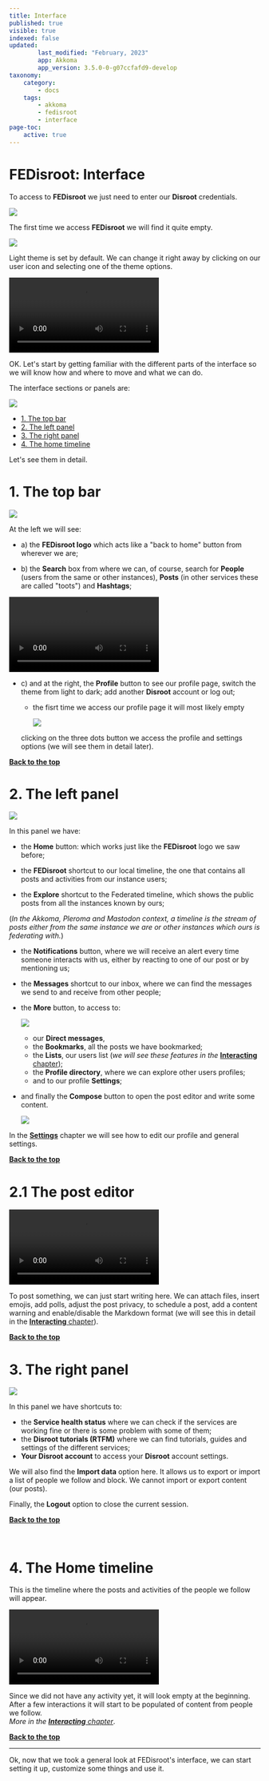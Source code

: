 ```yaml
---
title: Interface
published: true
visible: true
indexed: false
updated:
        last_modified: "February, 2023"
        app: Akkoma
        app_version: 3.5.0-0-g07ccfafd9-develop
taxonomy:
    category:
        - docs
    tags:
        - akkoma
        - fedisroot
        - interface
page-toc:
    active: true
---
```


# FEDisroot: Interface

To access to **FEDisroot** we just need to enter our **Disroot** credentials.

![](en/login.png)


The first time we access **FEDisroot** we will find it quite empty.

![](en/first_login.png)

Light theme is set by default. We can change it right away by clicking on our user icon and selecting one of the theme options.

![](en/change.theme.mp4?resize=1024,576&loop)

OK. Let's start by getting familiar with the different parts of the interface so we will know how and where to move and what we can do.

<a name='top'></a>
The interface sections or panels are:

![](en/interface.sections.png)

- [1. The top bar](#topbar)
- [2. The left panel](#left)
- [3. The right panel](#right)
- [4. The home timeline](#timeline)
  
Let's see them in detail.
<br>
<a name='topbar'></a>

# 1. The top bar

![](en/topbar.png)

At the left we will see:

- a) the **FEDisroot logo** which acts like a "back to home" button from wherever we are;

- b) the **Search** box from where we can, of course, search for **People** (users from the same or other instances), **Posts** (in other services these are called "toots") and **Hashtags**;

![](en/search.mp4?resize=1024,576&loop)


- c) and at the right, the **Profile** button to see our profile page, switch the theme from light to dark; add another **Disroot** account or log out;

  * the fisrt time we access our profile page it will most likely empty

    ![](en/profile.png)

  clicking on the three dots button we access the profile and settings options (we will see them in detail later).

[**Back to the top**](#top)
<br>

<a name= 'left'></a>
# 2. The left panel

![](en/left_panel.png)

In this panel we have:
- the **Home** button: which works just like the **FEDisroot** logo we saw before;

- the **FEDisroot** shortcut to our local timeline, the one that contains all posts and activities from our instance users;

- the **Explore** shortcut to the Federated timeline, which shows the public posts from all the instances known by ours;

(_In the Akkoma, Pleroma and Mastodon context, a timeline is the stream of posts either from the same instance we are or other instances which ours is federating with._)

- the **Notifications** button, where we will receive an alert every time someone interacts with us, either by reacting to one of our post or by mentioning us;

- the **Messages** shortcut to our inbox, where we can find the messages we send to and receive from other people;

- the **More** button, to access to:

  ![](en/more.button.gif)

  - our **Direct messages**,
  - the **Bookmarks**, all the posts we have bookmarked;
  - the **Lists**, our users list (_we will see these features in the_ [**Interacting** chapter](../03.interacting/));
  - the **Profile directory**, where we can explore other users profiles;
  - and to our profile **Settings**;

- and finally the **Compose** button to open the post editor and write some content.

    ![](en/compose.gif)

In the [**Settings**](../02.settings/) chapter we will see how to edit our profile and general settings.

[**Back to the top**](#top)
<br>

<a name= 'post'></a>
# 2.1 The post editor

![](en/post.editor.mp4?resize=1024,576&loop)

To post something, we can just start writing here. We can attach files, insert emojis, add polls, adjust the post privacy, to schedule a post, add a content warning and enable/disable the Markdown format (we will see this in detail in the [**Interacting** chapter](../03.interacting/)).

[**Back to the top**](#top)
<br>

<a name='right'></a>
# 3. The right panel

![](en/right.panel.png)

In this panel we have shortcuts to:

- the **Service health status** where we can check if the services are working fine or there is some problem with some of them;
- the **Disroot tutorials (RTFM)** where we can find tutorials, guides and settings of the different services;
- **Your Disroot account** to access your **Disroot** account settings.

We will also find the **Import data** option here. It allows us to export or import a list of people we follow and block. We cannot import or export content (our posts).

Finally, the **Logout** option to close the current session.

[**Back to the top**](#top)

<br>

<a name='timeline'></a>
# 4. The Home timeline
This is the timeline where the posts and activities of the people we follow will appear.

![](en/timelines.mp4?resize=1024,576&loop)

Since we did not have any activity yet, it will look empty at the beginning. After a few interactions it will start to be populated of content from people we follow.  
_More in the [**Interacting** chapter](../03.interacting/)_.

[**Back to the top**](#top)


---

Ok, now that we took a general look at FEDisroot's interface, we can start setting it up, customize some things and use it.
